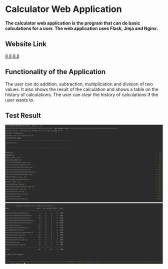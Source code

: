 # Calculator Web Application

**The calculator web application is the program that
can do basic calculations for a user. 
The web application uses Flask, Jinja and Nginx.** 

## Website Link
[8.8.8.8](8.8.8.8)

## Functionality of the Application
The user can do addition, subtraction, multiplication and division of 
two values. It also shows the result of the calculation and shows a 
table on the history of calculations. The user can clear the history 
of calculations if the user wants to.

## Test Result
![](images/test_result_part_1.png)
![](images/test_result_part_2.png)